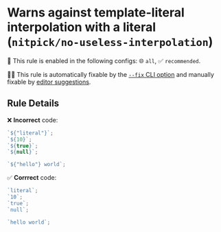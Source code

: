 # Warns against template-literal interpolation with a literal (`nitpick/no-useless-interpolation`)

💼 This rule is enabled in the following configs: 🌐 `all`, ✅ `recommended`.

🔧💡 This rule is automatically fixable by the [`--fix` CLI option](https://eslint.org/docs/latest/user-guide/command-line-interface#--fix) and manually fixable by [editor suggestions](https://eslint.org/docs/developer-guide/working-with-rules#providing-suggestions).

<!-- end auto-generated rule header -->

## Rule Details

❌ **Incorrect** code:

```js
`${"literal"}`;
`${10}`;
`${true}`;
`${null}`;

`${"hello"} world`;
```

✅ **Corrrect** code:

```js
`literal`;
`10`;
`true`;
`null`;

`hello world`;
```

